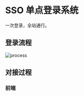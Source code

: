 # SSO 单点登录系统

一次登录，全站通行。

## 登录流程

![process](https://wepie-fe.github.io/docs-admin/#/sso/static/process.png)

## 对接过程

### 前端
